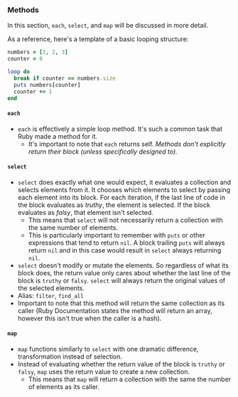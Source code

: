 ### Methods

In this section, `each`, `select`, and `map` will be discussed in more detail.

As a reference, here's a template of a basic looping structure:
```ruby
numbers = [1, 2, 3]
counter = 0

loop do
  break if counter == numbers.size
  puts numbers[counter]
  counter += 1
end
```

#### `each`

- `each` is effectively a simple loop method.  It's such a common task that Ruby made a method for it.
  - It's important to note that `each` returns self.  *Methods don't explicitly return their block (unless specifically designed to).*

#### `select`

  - `select` does exactly what one would expect, it evaluates a collection and selects elements from it.  It chooses which elements to select by passing each element into its block.  For each iteration, if the last line of code in the block evaluates as *truthy*, the element is selected.  If the block evaluates as *falsy*, that element isn't selected.
    - This means that `select` will not necessarily return a collection with the same number of elements.
    - This is particularly important to remember with `puts` or other expressions that tend to return `nil`.  A block trailing `puts` will always return `nil` and in this case would result in `select` always returning `nil`.
  - `select` doesn't modify or mutate the elements.  So regardless of what its block does, the return value only cares about whether the last line of the block is `truthy` or `falsy`.  `select` will always return the original values of the selected elements.
  - Alias: `filter`, `find_all`
  - Important to note that this method will return the same collection as its caller (Ruby Documentation states the method will return an array, however this isn't true when the caller is a hash).

#### `map`

- `map` functions similarly to `select` with one dramatic difference, transformation instead of selection.
- Instead of evaluating whether the return value of the block is `truthy` or `falsy`, `map` uses the return value to create a new collection.
  - This means that `map` will return a collection with the same the number of elements as its caller.
